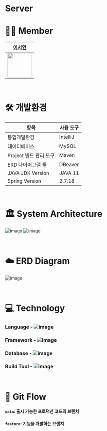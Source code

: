 # Server

# 👩‍💻 Member
| [이서연](https://github.com/SeoYeonLee12) |  
|-------------|  
|<img src="https://avatars.githubusercontent.com/u/134525851?v=4" width = 80>|

<br>

# 🛠️ 개발환경
| 항목                   | 사용 도구       |
|------------------------|----------------|
| 통합개발환경           | IntelliJ       |
| 데이터베이스           | MySQL          |
| Project 빌드 관리 도구 | Maven          |
| ERD 다이어그램 툴      | DBeaver        |
| JAVA JDK Version       | JAVA 11        |
| Spring Version         | 2.7.18         |

<br>

# 🏛️ System Architecture
![image](https://github.com/user-attachments/assets/8c6758bb-db26-4031-9b48-d37eefeb494d)
![image](https://github.com/user-attachments/assets/ac51a897-112d-41e1-8fe3-c59f241220da)

<br>

# ☁️ ERD Diagram
![image](https://github.com/user-attachments/assets/3fe03941-78d7-4a53-bfb5-4ecfc3e41a00)

<br>

# 💻 Technology
### Language - ![image](https://camo.githubusercontent.com/0bab53d622fb76c812b78d69a4a3fb5fd67f80923601b8f609790cd7fd3bbc33/68747470733a2f2f696d672e736869656c64732e696f2f62616467652f4a61766125323031312d4544384230303f7374796c653d666f722d7468652d6261646765266c6f676f3d6f70656e6a646b266c6f676f436f6c6f723d7768697465)
### Framework - ![image](https://camo.githubusercontent.com/0eca6769e181842d27850c17afc037ecf3f09ba26a1b508c6854d0cce31694cb/68747470733a2f2f696d672e736869656c64732e696f2f62616467652f537072696e672d3644423333463f7374796c653d666f722d7468652d6261646765266c6f676f3d737072696e67266c6f676f436f6c6f723d7768697465)
### Database - ![image](https://img.shields.io/badge/MySQL-4479A1?style=for-the-badge&logo=MySQL&logoColor=white)
### Build Tool - ![image](https://private-user-images.githubusercontent.com/134525851/329456352-46dd7801-40a8-4161-8ecd-ac04bb56ccb7.png?jwt=eyJhbGciOiJIUzI1NiIsInR5cCI6IkpXVCJ9.eyJpc3MiOiJnaXRodWIuY29tIiwiYXVkIjoicmF3LmdpdGh1YnVzZXJjb250ZW50LmNvbSIsImtleSI6ImtleTUiLCJleHAiOjE3MzcwNDk1MTIsIm5iZiI6MTczNzA0OTIxMiwicGF0aCI6Ii8xMzQ1MjU4NTEvMzI5NDU2MzUyLTQ2ZGQ3ODAxLTQwYTgtNDE2MS04ZWNkLWFjMDRiYjU2Y2NiNy5wbmc_WC1BbXotQWxnb3JpdGhtPUFXUzQtSE1BQy1TSEEyNTYmWC1BbXotQ3JlZGVudGlhbD1BS0lBVkNPRFlMU0E1M1BRSzRaQSUyRjIwMjUwMTE2JTJGdXMtZWFzdC0xJTJGczMlMkZhd3M0X3JlcXVlc3QmWC1BbXotRGF0ZT0yMDI1MDExNlQxNzQwMTJaJlgtQW16LUV4cGlyZXM9MzAwJlgtQW16LVNpZ25hdHVyZT04OGNmZWNlNzNlOTY4OWJhMzk3ZDVkZDc3NmY5ZmI0ODI5YTlmMGY0ODBkNDEyNjFhYWVkYjMzZmYzNmNkYTBhJlgtQW16LVNpZ25lZEhlYWRlcnM9aG9zdCJ9.Hz_P-IReQf7u2t7vInEgAoJ8cPyEAfs8CvujwjGE6tU)

<br>

# 🧩 Git Flow
#### `main`: 출시 가능한 프로덕션 코드의 브랜치
#### `feature`: 기능을 개발하는 브랜치
